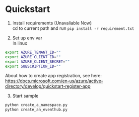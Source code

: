 # Quickstart
1. Install requirements (Unavaliable Now)   
cd to current path and run `pip install -r requirement.txt`

2. Set up env var   
In linux
```bash
export AZURE_TENANT_ID=""
export AZURE_CLIENT_ID=""
export AZURE_CLIENT_SECRET=""
export SUBSCRIPTION_ID=""
```
About how to create app registration, see here: https://docs.microsoft.com/en-us/azure/active-directory/develop/quickstart-register-app

3. Start sample
```bash
python create_a_namespace.py
python create_an_eventhub.py
```